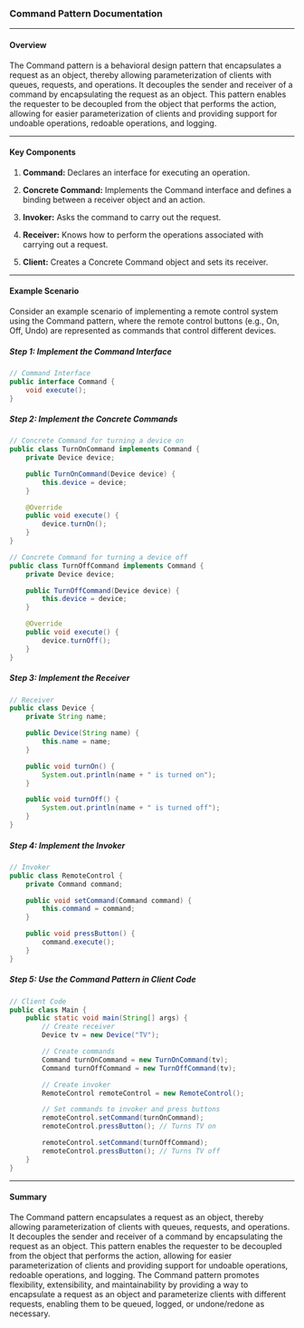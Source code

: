 ### Command Pattern Documentation

---

#### Overview

The Command pattern is a behavioral design pattern that encapsulates a request as an object, thereby allowing parameterization of clients with queues, requests, and operations. It decouples the sender and receiver of a command by encapsulating the request as an object. This pattern enables the requester to be decoupled from the object that performs the action, allowing for easier parameterization of clients and providing support for undoable operations, redoable operations, and logging.

---

#### Key Components

1. **Command:** Declares an interface for executing an operation.

2. **Concrete Command:** Implements the Command interface and defines a binding between a receiver object and an action.

3. **Invoker:** Asks the command to carry out the request.

4. **Receiver:** Knows how to perform the operations associated with carrying out a request.

5. **Client:** Creates a Concrete Command object and sets its receiver.

---

#### Example Scenario

Consider an example scenario of implementing a remote control system using the Command pattern, where the remote control buttons (e.g., On, Off, Undo) are represented as commands that control different devices.

##### Step 1: Implement the Command Interface

```java
// Command Interface
public interface Command {
    void execute();
}
```

##### Step 2: Implement the Concrete Commands

```java
// Concrete Command for turning a device on
public class TurnOnCommand implements Command {
    private Device device;

    public TurnOnCommand(Device device) {
        this.device = device;
    }

    @Override
    public void execute() {
        device.turnOn();
    }
}

// Concrete Command for turning a device off
public class TurnOffCommand implements Command {
    private Device device;

    public TurnOffCommand(Device device) {
        this.device = device;
    }

    @Override
    public void execute() {
        device.turnOff();
    }
}
```

##### Step 3: Implement the Receiver

```java
// Receiver
public class Device {
    private String name;

    public Device(String name) {
        this.name = name;
    }

    public void turnOn() {
        System.out.println(name + " is turned on");
    }

    public void turnOff() {
        System.out.println(name + " is turned off");
    }
}
```

##### Step 4: Implement the Invoker

```java
// Invoker
public class RemoteControl {
    private Command command;

    public void setCommand(Command command) {
        this.command = command;
    }

    public void pressButton() {
        command.execute();
    }
}
```

##### Step 5: Use the Command Pattern in Client Code

```java
// Client Code
public class Main {
    public static void main(String[] args) {
        // Create receiver
        Device tv = new Device("TV");

        // Create commands
        Command turnOnCommand = new TurnOnCommand(tv);
        Command turnOffCommand = new TurnOffCommand(tv);

        // Create invoker
        RemoteControl remoteControl = new RemoteControl();

        // Set commands to invoker and press buttons
        remoteControl.setCommand(turnOnCommand);
        remoteControl.pressButton(); // Turns TV on

        remoteControl.setCommand(turnOffCommand);
        remoteControl.pressButton(); // Turns TV off
    }
}
```

---

#### Summary

The Command pattern encapsulates a request as an object, thereby allowing parameterization of clients with queues, requests, and operations. It decouples the sender and receiver of a command by encapsulating the request as an object. This pattern enables the requester to be decoupled from the object that performs the action, allowing for easier parameterization of clients and providing support for undoable operations, redoable operations, and logging. The Command pattern promotes flexibility, extensibility, and maintainability by providing a way to encapsulate a request as an object and parameterize clients with different requests, enabling them to be queued, logged, or undone/redone as necessary.

